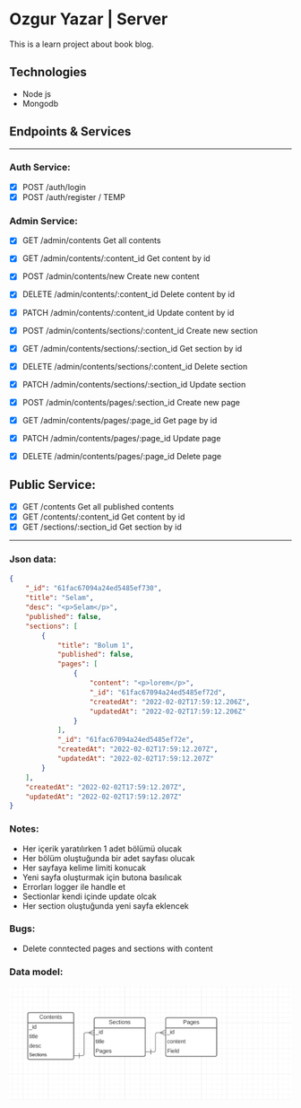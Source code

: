 # Ozgur Yazar | Server

This is a learn project about book blog.

## Technologies

- Node js
- Mongodb

## Endpoints & Services

---

### Auth Service:

- [x] POST /auth/login
- [x] POST /auth/register / TEMP

### Admin Service:

- [x] GET /admin/contents Get all contents
- [x] GET /admin/contents/:content_id Get content by id
- [x] POST /admin/contents/new Create new content
- [x] DELETE /admin/contents/:content_id Delete content by id
- [x] PATCH /admin/contents/:content_id Update content by id

- [x] POST /admin/contents/sections/:content_id Create new section
- [x] GET /admin/contents/sections/:section_id Get section by id
- [x] DELETE /admin/contents/sections/:content_id Delete section
- [x] PATCH /admin/contents/sections/:section_id Update section

- [x] POST /admin/contents/pages/:section_id Create new page
- [x] GET /admin/contents/pages/:page_id Get page by id
- [x] PATCH /admin/contents/pages/:page_id Update page
- [x] DELETE /admin/contents/pages/:page_id Delete page

## Public Service:

- [x] GET /contents Get all published contents
- [x] GET /contents/:content_id Get content by id
- [x] GET /sections/:section_id Get section by id

---

### Json data:

```json
{
	"_id": "61fac67094a24ed5485ef730",
	"title": "Selam",
	"desc": "<p>Selam</p>",
	"published": false,
	"sections": [
		{
			"title": "Bolum 1",
			"published": false,
			"pages": [
				{
					"content": "<p>lorem</p>",
					"_id": "61fac67094a24ed5485ef72d",
					"createdAt": "2022-02-02T17:59:12.206Z",
					"updatedAt": "2022-02-02T17:59:12.206Z"
				}
			],
			"_id": "61fac67094a24ed5485ef72e",
			"createdAt": "2022-02-02T17:59:12.207Z",
			"updatedAt": "2022-02-02T17:59:12.207Z"
		}
	],
	"createdAt": "2022-02-02T17:59:12.207Z",
	"updatedAt": "2022-02-02T17:59:12.207Z"
}
```

### Notes:

- Her içerik yaratılırken 1 adet bölümü olucak
- Her bölüm oluştuğunda bir adet sayfası olucak
- Her sayfaya kelime limiti konucak
- Yeni sayfa oluşturmak için butona basılıcak
- Errorları logger ile handle et
- Sectionlar kendi içinde update olcak
- Her section oluştuğunda yeni sayfa eklencek

### Bugs:

- Delete conntected pages and sections with content

### Data model:

![Model](./model.png)
